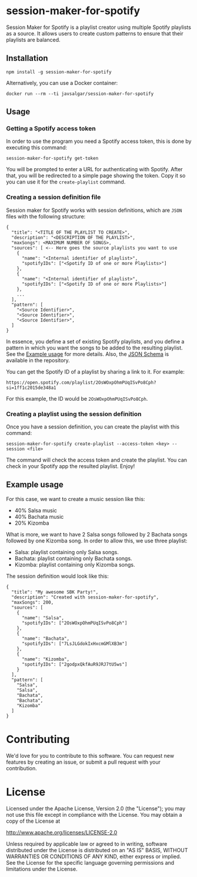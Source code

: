 # session-maker-for-spotify

Session Maker for Spotify is a playlist creator using multiple Spotify playlists as a source.
It allows users to create custom patterns to ensure that their playlists are balanced.

## Installation

```
npm install -g session-maker-for-spotify
```

Alternatively, you can use a Docker container:

```
docker run --rm --ti javsalgar/session-maker-for-spotify
```

## Usage

### Getting a Spotify access token

In order to use the program you need a Spotify access token, this is done by executing this command:

```
session-maker-for-spotify get-token
```

You will be prompted to enter a URL for authenticating with Spotify. After that, you will be redirected to a simple page showing the token. Copy it so you can use it for the `create-playlist` command.

### Creating a session definition file

Session maker for Spotify works with session definitions, which are `JSON` files with the following structure:

```
{
  "title": "<TITLE OF THE PLAYLIST TO CREATE>",
  "description": "<DESCRIPTION OF THE PLAYLIST>",
  "maxSongs": <MAXIMUM NUMBER OF SONGS>,
  "sources": [ <-- Here goes the source playlists you want to use
    {
      "name": "<Internal identifier of playlist>",
      "spotifyIDs": ["<Spotify ID of one or more Playlists>"]
    },
    {
      "name": "<Internal identifier of playlist>",
      "spotifyIDs": ["<Spotify ID of one or more Playlists>"]
    },
    ...
  ],
  "pattern": [
    "<Source Identifier>",
    "<Source Identifier>",
    "<Source Identifier>",
  ]
}
```

In essence, you define a set of existing Spotify playlists, and you define a pattern in which you want
the songs to be added to the resulting playlist. See the [Example usage](#example-usage) for more details.
Also, the [JSON Schema](https://github.com/javsalgar/spotify-session-maker/blob/main/schema.json) is available in the repository.

You can get the Spotify ID of a playlist by sharing a link to it. For example:

```
https://open.spotify.com/playlist/2OsWOxpOhmPUqISvPo8Cph?si=1ff1c2015de348a1
```

For this example, the ID would be `2OsWOxpOhmPUqISvPo8Cph`.

### Creating a playlist using the session definition

Once you have a session definition, you can create the playlist with this command:

```
session-maker-for-spotify create-playlist --access-token <key> --session <file>
```

The command will check the access token and create the playlist. You can check in
your Spotify app the resulted playlist. Enjoy!

## Example usage

For this case, we want to create a music session like this:

- 40% Salsa music
- 40% Bachata music
- 20% Kizomba

What is more, we want to have 2 Salsa songs followed by 2 Bachata songs followed
by one Kizomba song. In order to allow this, we use three playlist:

- Salsa: playlist containing only Salsa songs.
- Bachata: playlist containing only Bachata songs.
- Kizomba: playlist containing only Kizomba songs.

The session definition would look like this:

```
{
  "title": "My awesome SBK Party!",
  "description": "Created with session-maker-for-spotify",
  "maxSongs": 200,
  "sources": [
    {
      "name": "Salsa",
      "spotifyIDs": ["2OsWOxpOhmPUqISvPo8Cph"]
    },
    {
      "name": "Bachata",
      "spotifyIDs": ["7LsJLGdokIxHxcmGMlXB3m"]
    },
    {
      "name": "Kizomba",
      "spotifyIDs": ["2godpxQkfAuR9JRJ7tU5ws"]
    }
  ],
  "pattern": [
    "Salsa",
    "Salsa",
    "Bachata",
    "Bachata",
    "Kizomba"
  ]
}
```

# Contributing
We'd love for you to contribute to this software. You can request new features by creating an issue, or submit a pull request with your contribution.

# License

Licensed under the Apache License, Version 2.0 (the "License"); you may not use this file except in compliance with the License. You may obtain a copy of the License at

http://www.apache.org/licenses/LICENSE-2.0

Unless required by applicable law or agreed to in writing, software distributed under the License is distributed on an "AS IS" BASIS, WITHOUT WARRANTIES OR CONDITIONS OF ANY KIND, either express or implied. See the License for the specific language governing permissions and limitations under the License.

